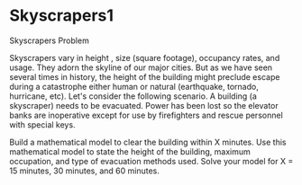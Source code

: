 # Skyscrapers1
Skyscrapers
	Problem	 
 	
Skyscrapers vary in height , size (square footage), occupancy rates, and usage. They adorn the skyline of our major cities. But as we have seen several times in history, the height of the building might preclude escape during a catastrophe either human or natural (earthquake, tornado, hurricane, etc). Let's consider the following scenario. A building (a skyscraper) needs to be evacuated. Power has been lost so the elevator banks are inoperative except for use by firefighters and rescue personnel with special keys. 

Build a mathematical model to clear the building within X minutes. Use this mathematical model to state the height of the building, maximum occupation, and type of evacuation methods used. Solve your model for X = 15 minutes, 30 minutes, and 60 minutes.
